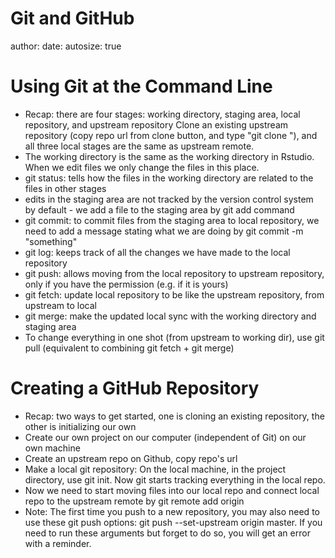 Git and GitHub
========================================================
author: 
date: 
autosize: true

Using Git at the Command Line
========================================================


  -  Recap: there are four stages: working directory, staging area, local repository, and upstream repository
    Clone an existing upstream repository (copy repo url from clone button, and type "git clone <url>"), and all three local stages are the same as upstream remote.
  -  The working directory is the same as the working directory in Rstudio. When we edit files we only change the files in this place.
  -  git status: tells how the files in the working directory are related to the files in other stages
  -  edits in the staging area are not tracked by the version control system by default - we add a file to the staging area by git add command
  -  git commit: to commit files from the staging area to local repository, we need to add a message stating what we are doing by git commit -m "something"
  -  git log: keeps track of all the changes we have made to the local repository
  -  git push: allows moving from the local repository to upstream repository, only if you have the permission (e.g. if it is yours)
  -  git fetch: update local repository to  be like the upstream repository, from upstream to local
  -  git merge: make the updated local sync with the working directory and staging area
  -  To change everything in one shot (from upstream to working dir), use git pull (equivalent to combining git fetch + git merge)

Creating a GitHub Repository
========================================================

 -   Recap: two ways to get started, one is cloning an existing repository, the other is initializing our own
 -   Create our own project on our computer (independent of Git) on our own machine
 -   Create an upstream repo on Github, copy repo's url
 -   Make a local git repository: On the local machine, in the project directory, use git init. Now git starts tracking everything in the local repo.
 -   Now we need to start moving files into our local repo and connect local repo to the upstream remote by  git remote add origin <url>
 -   Note: The first time you push to a new repository, you may also need to use these git push options: git push --set-upstream origin master. If you need to run these arguments but forget to do so, you will get an error with a reminder.

  

